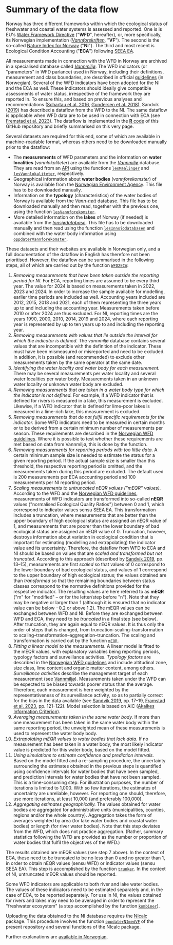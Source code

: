 # Summary of the data flow

Norway has three different frameworks within which the ecological status of freshwater and coastal water systems is assessed and reported.
One is is EU's [Water Framework Directive](https://eur-lex.europa.eu/legal-content/EN/TXT/?uri=CELEX:32000L0060) ("**WFD**", hereafter), or, more specifically, its Norwegian implementation (_[Vannforskriften](https://lovdata.no/dokument/SF/forskrift/2006-12-15-1446)_, "**VF**").
The second is the so-called [Nature Index for Norway](https://www.naturindeks.no/) ("**NI**").
The third and most recent is Ecological Condition Accounting ("**ECA**") following [SEEA&nbsp;EA](https://seea.un.org/ecosystem-accounting). 

All measurements made in connection with the WFD in Norway are archived in a specialised database called _[Vannmiljø](https://vannmiljo.miljodirektoratet.no/)_.
The WFD indicators (or "parameters" in WFD parlance) used in Norway, including their definitions, measurement and class boundaries, are described in official [guidelines](https://www.vannportalen.no/veiledere/klassifiseringsveileder/) (in Norwegian).
Several of the WFD indicators have been adopted for the NI and the ECA as well. 
These indicators should ideally give compatible assessments of water status, irrespective of the framework they are reported in. 
To ensure this, and based on previous analyses and recommendations ([Schartau et al. 2016](http://hdl.handle.net/11250/2384734), [Gundersen et al. 2018](http://hdl.handle.net/11250/2584222)), Sandvik ([2019](http://hdl.handle.net/11250/2631056)) has described a dataflow from the WFD to the NI. 
The same dataflow is applicable when WFD data are to be used in connection with ECA (see [Fremstad et al. 2023](https://hdl.handle.net/11250/3104185)). 
The dataflow is implemented in the [**R** code](../R/) of this GitHub repository and briefly summarised on this very page.

Several datasets are required for this end, some of which are available in machine-readable format, whereas others need to be downloaded manually prior to the dataflow:

* The **measurements** of WFD parameters and the information on **water localities** (_vannlokaliteter_) are available from the _[Vannmiljø](https://vannmiljo.miljodirektoratet.no/)_ database. They are read from an [API](https://vannmiljowebapi.miljodirektoratet.no/swagger/ui/index#/) using the functions [`lesMaalinger`](../R/lesMaalinger.R) and [`lesVannlokaliteter`](../R/lesVannlokaliteter), respectively.
* Geographical information about **water bodies** (_vannforekomster_) of Norway is available from the [Norwegian Environment Agency](https://karteksport.miljodirektoratet.no/). This file has to be downloaded manually.
* Information on the **typology** (characteristics) of the water bodies of Norway is available from the _[Vann-nett](https://vann-nett.no/portal/)_ database. This file has to be downloaded manually and then read, together with the previous one, using the function [`lesVannforekomster`](../R/lesVannforekomster.R).
* More detailed information on the **lakes** of Norway (if needed) is available from the _[Innsjødatabase](https://www.nve.no/kart/kartdata/vassdragsdata/innsjodatabase/)_. This file has to be downloaded manually and then read using the function [`lesInnsjodatabasen`](../R/lesInnsjodatabasen.R) and combined with the water body information using [`oppdaterVannforekomster`](../R/oppdaterVannforekomster.R).

These datasets and their websites are available in Norwegian only, and a full documentation of the dataflow in English has therefore not been prioritised.
However, the dataflow can be summarised in the following steps, all of which are carried out by the function [`WFD2ECA`](../R/WFD2ECA.R):

1. _Removing measurements that have been taken outside the reporting period for NI._ For ECA, reporting times are assumed to be every third year. The value for 2024 is based on measurements taken in 2022, 2023 and 2024. In order to increase the sample available for modelling, earlier time periods are included as well. Accounting years included are 2012, 2015, 2018 and 2021, each of them representing the three years up to and including the accounting year. Measurements taken before 2010 or after 2024 are thus excluded. For NI, reporting times are the years 1990, 2000, 2010, 2014, 2019 and 2024, where each reporting year is represented by up to ten years up to and including the reporting year.
2. _Removing measurements with values that lie outside the interval for which the indicator is defined._ The _vannmiljø_ database contains several values that are incompatible with the definition of the indicator. These must have been mismeasured or misreported and need to be excluded. In addition, it is possible (and recommended) to exclude other measurements taken by the same operator at the same date.
3. _Identifying the water locality and water body for each measurement._ There may be several measurements per water locality and several water localities per water body. Measurements taken in an unknown water locality or unknown water body are excluded.
4. _Removing measurements that are taken in a water body type for which the indicator is not defined._ For example, if a WFD indicator that is defined for rivers is measured in a lake, this measurement is excluded. Likewise, if a WFD indicator that is defined for lime-poor lakes is measured in a lime-rich lake, this measurement is excluded.
5. _Removing measurements that do not fulfil specific requirements for the indicator._ Some WFD indicators need to be measured in certain months or to be derived from a certain minimum number of measurements per season. These requirements are described in the [Norwegian WFD guidelines](https://www.vannportalen.no/veiledere/klassifiseringsveileder/). Where it is possible to test whether these requirements are met based on data from Vannmiljø, this is done by the function.
6. _Removing measurements for reporting periods with too little data._ A certain minimum sample size is needed to estimate the status for a given reporting period. If the actual sample size is smaller than this threshold, the respective reporting period is omitted, and the measurements taken during this period are excluded. The default used is 200 measurements per ECA accounting period and 100 measurements per NI reporting period.
7. _Scaling measurements to untruncated nEQR values ("mEQR" values)._ According to the WFD and the [Norwegian WFD guidelines](https://www.vannportalen.no/veiledere/klassifiseringsveileder/), measurements of WFD indicators are transformed into so-called **nEQR** values ("normalised Ecological Quality Ratios") between 0 and 1, which correspond to indicator values sensu SEEA&nbsp;EA. This transformation includes a truncation, where measurements that are better than the upper boundary of high ecological status are assigned an nEQR value of 1, and  measurements that are poorer than the lower boundary of bad ecological status are assigned an nEQR value of 0. Truncation, however, destroys information about variation in ecological condition that is important for estimating (modelling and extrapolating) the indicator value and its uncertainty. Therefore, the dataflow from WFD to ECA and NI should be based on values that are _scaled and transformed but not truncated_. According to this approach (described by [Sandvik 2019](http://hdl.handle.net/11250/2631056), pp. 13–15), measurements are first _scaled_ so that values of 0 correspond to the lower boundary of bad ecological status, and values of 1 correspond to the upper boundary of high ecological status; the values obtained are than _transformed_ so that the remaining boundaries between status classes correspond to the normative definitions provided for the respective indicator. The resulting values are here referred to as **mEQR** ("m" for "modified" &ndash; or for the letter/step before "n"). Note that they may be negative or larger than 1 (although it is ensured that no indicator value can be below −0.2 or above 1.2). The mEQR values can be exchanged between WFD and NI. Before they are exchanged between WFD and ECA, they need to be _truncated_ in a final step (see below). After truncation, they are again equal to nEQR values. It is thus only the order of steps that is changed, from truncation&ndash;scaling&ndash;transformation to scaling&ndash;transformation&ndash;aggregation&ndash;truncation. The scaling and transformation is carried out by the function [`mEQR`](../R/mEQR.R).
8. _Fitting a linear model to the measurements._ A linear model is fitted to the mEQR values, with explanatory variables being reporting periods, typology factors and surveillance activities. _Typology factors_ are described in the [Norwegian WFD guidelines](https://www.vannportalen.no/veiledere/klassifiseringsveileder/) and include altitudinal zone, size class, lime content and organic matter content, among others. _Surveillance activities_ describe the management target of each measurement (see [Vannmiljø](https://vannmiljokoder.miljodirektoratet.no/activity)). Measurements taken under the WFD can be expected to be biased towards poorer status than the average. Therefore, each measurement is here weighted by the representativeness of its surveillance activity, so as to partially correct for the bias in the data available (see [Sandvik 2019](http://hdl.handle.net/11250/2631056), pp. 17–19, [Framstad et al. 2023](https://hdl.handle.net/11250/3104185), pp. 121–122). Model selection is based on AIC ([Akaikes Information Criterion](https://en.wikipedia.org/wiki/Akaike_information_criterion)).
9. _Averaging measurements taken in the same water body._ If more than one measurement has been taken in the same water body within the same reporting period, the unweighted mean of these measurements is used to represent the water body body.
10. _Extrapolating mEQR values to water bodies that lack data._ If no measurement has been taken in a water body, the most likely indicator value is predicted for this water body, based on the model fitted.
11. _Using simulations to estimate confidence and prediction intervals._ Based on the model fitted and a re-sampling procedure, the uncertainty surrounding the estimates obtained in the previous steps is quantified using confidence intervals for water bodies that have been sampled, and prediction intervals for water bodies that have not been sampled. This is a time-consuming step. For illustration purposes, the number of iterations is limited to 1,000. With so few iterations, the estimates of uncertainty are unreliable, however. For reporting one should, therefore, use more iterations, at least 10,000 (and preferably 100,000).
12. _Aggregating estimates geographically._ The values obtained for water bodies are aggregated for administrative units (municipalities, counties, regions and/or the whole country). Aggregation takes the form of averages weighted by area (for lake water bodies and coastal water bodies) or length (for river water bodies). Note that this step deviates from the WFD, which does not practice aggregation. (Rather, summary statistics following the WFD are provided as the number or proportion of water bodies that fulfil the objectives of the WFD.)

The results obtained are mEQR values (see step 7 above). 
In the context of ECA, these need to be truncated to be no less than 0 and no greater than 1, in order to obtain nEQR values (sensu WFD) or indicator values (sensu SEEA&nbsp;EA). 
This step is accomplished by the function [`trunker`](../R/Funksjon.R). 
In the context of NI, untruncated mEQR values should be reported.

Some WFD indicators are applicable to both river and lake water bodies. 
The values of these indicators need to be estimated separately and, in the case of ECA, to be reported separately. 
For use in NI, the values obtained for rivers and lakes may need to be averaged in order to represent the "freshwater ecosystem" (a step accomplished by the function [`kombiner`](../R/kombiner.R)).

Uploading the data obtained to the NI database requires the [NIcalc](https://github.com/NINAnor/NIcalc) package. 
This procedure involves the function [`oppdaterNImedVF`](../R/oppdaterNImedVF.R) of the present repository and several functions of the NIcalc package.

Further explanations are [available in Norwegian]().
